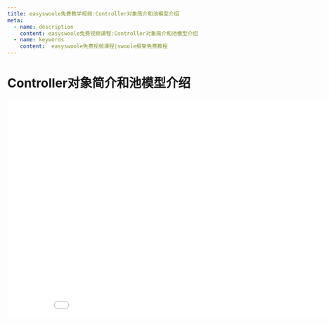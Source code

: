 ```yaml
---
title: easyswoole免费教学视频:Controller对象简介和池模型介绍
meta:
  - name: description
    content: easyswoole免费视频课程:Controller对象简介和池模型介绍
  - name: keywords
    content:  easyswoole免费视频课程|swoole框架免费教程
---
```

# Controller对象简介和池模型介绍
<div>
    <iframe id="videoFrame" src="//player.bilibili.com/player.html?bvid=BV1Cz4y1j7MJ" scrolling="no" border="0" frameborder="no" framespacing="0" allowfullscreen="true" width="900px" height="500px"></iframe>
</div>

